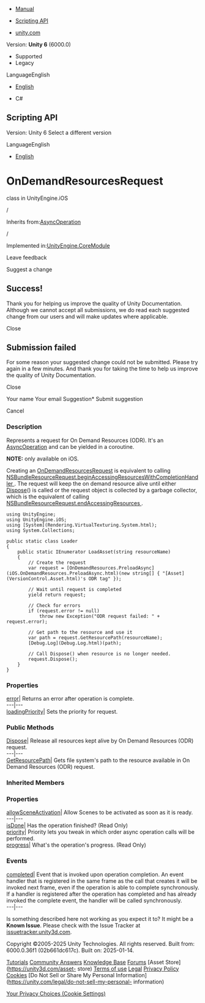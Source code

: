 [ ]()

  * [Manual](../Manual/index.html)
  * [Scripting API](../ScriptReference/index.html)

  * [unity.com](https://unity.com/)

Version: **Unity 6** (6000.0)

  * Supported
  * Legacy

LanguageEnglish

  * [English]()

  * C#

[ ](https://docs.unity3d.com)

## Scripting API

Version: Unity 6 Select a different version

LanguageEnglish

  * [English]()

# OnDemandResourcesRequest

class in UnityEngine.iOS

/

Inherits from:[AsyncOperation](AsyncOperation.html)

/

Implemented in:[UnityEngine.CoreModule](UnityEngine.CoreModule.html)

Leave feedback

Suggest a change

## Success!

Thank you for helping us improve the quality of Unity Documentation. Although
we cannot accept all submissions, we do read each suggested change from our
users and will make updates where applicable.

Close

## Submission failed

For some reason your suggested change could not be submitted. Please <a>try
again</a> in a few minutes. And thank you for taking the time to help us
improve the quality of Unity Documentation.

Close

Your name Your email Suggestion* Submit suggestion

Cancel

[ ]()

### Description

Represents a request for On Demand Resources (ODR). It's an
[AsyncOperation](AsyncOperation.html) and can be yielded in a coroutine.

**NOTE:** only available on iOS.  
  
Creating an [OnDemandResourcesRequest](iOS.OnDemandResourcesRequest.html) is
equivalent to calling [
NSBundleResourceRequest.beginAccessingResourcesWithCompletionHandler
](https://developer.apple.com/reference/foundation/nsbundleresourcerequest/1614840-beginaccessingresources).
The request will keep the on demand resource alive until either
[Dispose](iOS.OnDemandResourcesRequest.Dispose.html)() is called or the
request object is collected by a garbage collector, which is the equivalent of
calling [NSBundleResourceRequest.endAccessingResources
](https://developer.apple.com/reference/foundation/nsbundleresourcerequest/1614843-endaccessingresources).

    
    
    using UnityEngine;
    using UnityEngine.iOS;
    using [System](Rendering.VirtualTexturing.System.html);
    using System.Collections;  
      
    public static class Loader
    {
        public static IEnumerator LoadAsset(string resourceName)
        {
            // Create the request
            var request = [OnDemandResources.PreloadAsync](iOS.OnDemandResources.PreloadAsync.html)(new string[] { "[Asset](VersionControl.Asset.html)'s ODR tag" });  
      
            // Wait until request is completed
            yield return request;  
      
            // Check for errors
            if (request.error != null)
                throw new Exception("ODR request failed: " + request.error);  
      
            // Get path to the resource and use it
            var path = request.GetResourcePath(resourceName);
            [Debug.Log](Debug.Log.html)(path);  
      
            // Call Dispose() when resource is no longer needed.
            request.Dispose();
        }
    }
    

### Properties

[error](iOS.OnDemandResourcesRequest-error.html)| Returns an error after
operation is complete.  
---|---  
[loadingPriority](iOS.OnDemandResourcesRequest-loadingPriority.html)| Sets the
priority for request.  
  
### Public Methods

[Dispose](iOS.OnDemandResourcesRequest.Dispose.html)| Release all resources
kept alive by On Demand Resources (ODR) request.  
---|---  
[GetResourcePath](iOS.OnDemandResourcesRequest.GetResourcePath.html)| Gets
file system's path to the resource available in On Demand Resources (ODR)
request.  
  
### Inherited Members

### Properties

[allowSceneActivation](AsyncOperation-allowSceneActivation.html)| Allow Scenes
to be activated as soon as it is ready.  
---|---  
[isDone](AsyncOperation-isDone.html)| Has the operation finished? (Read Only)  
[priority](AsyncOperation-priority.html)| Priority lets you tweak in which
order async operation calls will be performed.  
[progress](AsyncOperation-progress.html)| What's the operation's progress.
(Read Only)  
  
### Events

[completed](AsyncOperation-completed.html)| Event that is invoked upon
operation completion. An event handler that is registered in the same frame as
the call that creates it will be invoked next frame, even if the operation is
able to complete synchronously. If a handler is registered after the operation
has completed and has already invoked the complete event, the handler will be
called synchronously.  
---|---  
  
Is something described here not working as you expect it to? It might be a
**Known Issue**. Please check with the Issue Tracker at
[issuetracker.unity3d.com](https://issuetracker.unity3d.com).

Copyright ©2005-2025 Unity Technologies. All rights reserved. Built from:
6000.0.36f1 (02b661dc617c). Built on: 2025-01-14.

[Tutorials](https://unity3d.com/learn) [Community
Answers](https://answers.unity3d.com) [Knowledge
Base](https://support.unity3d.com/hc/en-us)
[Forums](https://forum.unity3d.com) [Asset Store](https://unity3d.com/asset-
store) [Terms of use](https://docs.unity3d.com/Manual/TermsOfUse.html)
[Legal](https://unity.com/legal) [Privacy
Policy](https://unity.com/legal/privacy-policy)
[Cookies](https://unity.com/legal/cookie-policy) [Do Not Sell or Share My
Personal Information](https://unity.com/legal/do-not-sell-my-personal-
information)

[Your Privacy Choices (Cookie Settings)](javascript:void\(0\);)

